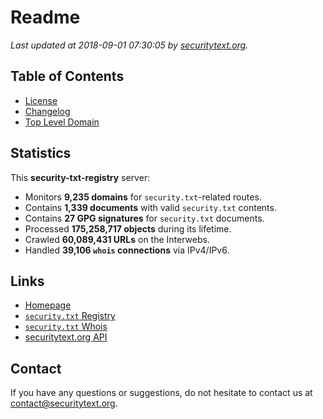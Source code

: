 # Readme

_Last updated at 2018-09-01 07:30:05 by [securitytext.org](https://securitytext.org)._

## Table of Contents

* [License](LICENSE.md)
* [Changelog](CHANGELOG.md)
* [Top Level Domain](TLD.md)

## Statistics

This **security-txt-registry** server:

* Monitors **9,235 domains** for `security.txt`-related routes.
* Contains **1,339 documents** with valid `security.txt` contents.
* Contains **27 GPG signatures** for `security.txt` documents.
* Processed **175,258,717 objects** during its lifetime.
* Crawled **60,089,431 URLs** on the Interwebs.
* Handled **39,106 `whois` connections** via IPv4/IPv6.

## Links

* [Homepage](https://securitytext.org)
* [`security.txt` Registry](https://registry.securitytext.org)
* [`security.txt` Whois](https://whois.securitytext.org)
* [securitytext.org API](https://registry.securitytext.org)

## Contact

If you have any questions or suggestions, do not hesitate to contact us at contact@securitytext.org.
